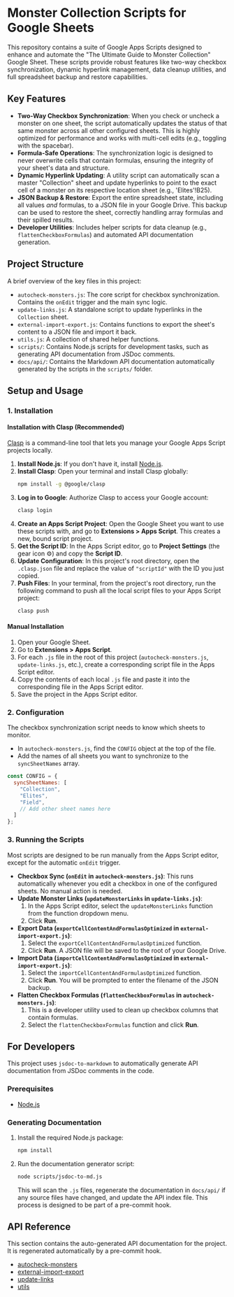 # Monster Collection Scripts for Google Sheets

This repository contains a suite of Google Apps Scripts designed to enhance and automate the "The Ultimate Guide to Monster Collection" Google Sheet. These scripts provide robust features like two-way checkbox synchronization, dynamic hyperlink management, data cleanup utilities, and full spreadsheet backup and restore capabilities.

## Key Features

-   **Two-Way Checkbox Synchronization**: When you check or uncheck a monster on one sheet, the script automatically updates the status of that same monster across all other configured sheets. This is highly optimized for performance and works with multi-cell edits (e.g., toggling with the spacebar).
-   **Formula-Safe Operations**: The synchronization logic is designed to never overwrite cells that contain formulas, ensuring the integrity of your sheet's data and structure.
-   **Dynamic Hyperlink Updating**: A utility script can automatically scan a master "Collection" sheet and update hyperlinks to point to the exact cell of a monster on its respective location sheet (e.g., 'Elites'!B25).
-   **JSON Backup & Restore**: Export the entire spreadsheet state, including all values *and* formulas, to a JSON file in your Google Drive. This backup can be used to restore the sheet, correctly handling array formulas and their spilled results.
-   **Developer Utilities**: Includes helper scripts for data cleanup (e.g., `flattenCheckboxFormulas`) and automated API documentation generation.

## Project Structure

A brief overview of the key files in this project:

-   `autocheck-monsters.js`: The core script for checkbox synchronization. Contains the `onEdit` trigger and the main sync logic.
-   `update-links.js`: A standalone script to update hyperlinks in the `Collection` sheet.
-   `external-import-export.js`: Contains functions to export the sheet's content to a JSON file and import it back.
-   `utils.js`: A collection of shared helper functions.
-   `scripts/`: Contains Node.js scripts for development tasks, such as generating API documentation from JSDoc comments.
-   `docs/api/`: Contains the Markdown API documentation automatically generated by the scripts in the `scripts/` folder.

## Setup and Usage

### 1. Installation

#### Installation with Clasp (Recommended)
[Clasp](https://github.com/google/clasp) is a command-line tool that lets you manage your Google Apps Script projects locally.

1.  **Install Node.js**: If you don't have it, install [Node.js](https://nodejs.org/).
2.  **Install Clasp**: Open your terminal and install Clasp globally:
    ```sh
    npm install -g @google/clasp
    ```
3.  **Log in to Google**: Authorize Clasp to access your Google account:
    ```sh
    clasp login
    ```
4.  **Create an Apps Script Project**: Open the Google Sheet you want to use these scripts with, and go to **Extensions > Apps Script**. This creates a new, bound script project.
5.  **Get the Script ID**: In the Apps Script editor, go to **Project Settings** (the gear icon ⚙️) and copy the **Script ID**.
6.  **Update Configuration**: In this project's root directory, open the `.clasp.json` file and replace the value of `"scriptId"` with the ID you just copied.
7.  **Push Files**: In your terminal, from the project's root directory, run the following command to push all the local script files to your Apps Script project:
    ```sh
    clasp push
    ```

#### Manual Installation
1.  Open your Google Sheet.
2.  Go to **Extensions > Apps Script**.
3.  For each `.js` file in the root of this project (`autocheck-monsters.js`, `update-links.js`, etc.), create a corresponding script file in the Apps Script editor.
4.  Copy the contents of each local `.js` file and paste it into the corresponding file in the Apps Script editor.
5.  Save the project in the Apps Script editor.

### 2. Configuration

The checkbox synchronization script needs to know which sheets to monitor.

-   In `autocheck-monsters.js`, find the `CONFIG` object at the top of the file.
-   Add the names of all sheets you want to synchronize to the `syncSheetNames` array.

```javascript
const CONFIG = {
  syncSheetNames: [
    "Collection",
    "Elites",
    "Field",
    // Add other sheet names here
  ]
};
```

### 3. Running the Scripts

Most scripts are designed to be run manually from the Apps Script editor, except for the automatic `onEdit` trigger.

-   **Checkbox Sync (`onEdit` in `autocheck-monsters.js`)**: This runs automatically whenever you edit a checkbox in one of the configured sheets. No manual action is needed.
-   **Update Monster Links (`updateMonsterLinks` in `update-links.js`)**:
    1.  In the Apps Script editor, select the `updateMonsterLinks` function from the function dropdown menu.
    2.  Click **Run**.
-   **Export Data (`exportCellContentAndFormulasOptimized` in `external-import-export.js`)**:
    1.  Select the `exportCellContentAndFormulasOptimized` function.
    2.  Click **Run**. A JSON file will be saved to the root of your Google Drive.
-   **Import Data (`importCellContentAndFormulasOptimized` in `external-import-export.js`)**:
    1.  Select the `importCellContentAndFormulasOptimized` function.
    2.  Click **Run**. You will be prompted to enter the filename of the JSON backup.
-   **Flatten Checkbox Formulas (`flattenCheckboxFormulas` in `autocheck-monsters.js`)**:
    1.  This is a developer utility used to clean up checkbox columns that contain formulas.
    2.  Select the `flattenCheckboxFormulas` function and click **Run**.

## For Developers

This project uses `jsdoc-to-markdown` to automatically generate API documentation from JSDoc comments in the code.

### Prerequisites

-   [Node.js](https://nodejs.org/)

### Generating Documentation

1.  Install the required Node.js package:
    ```sh
    npm install
    ```
2.  Run the documentation generator script:
    ```sh
    node scripts/jsdoc-to-md.js
    ```
    This will scan the `.js` files, regenerate the documentation in `docs/api/` if any source files have changed, and update the API index file. This process is designed to be part of a pre-commit hook.

## API Reference

This section contains the auto-generated API documentation for the project. It is regenerated automatically by a pre-commit hook.

-   [autocheck-monsters](docs/api/autocheck-monsters.md)
-   [external-import-export](docs/api/external-import-export.md)
-   [update-links](docs/api/update-links.md)
-   [utils](docs/api/utils.md)